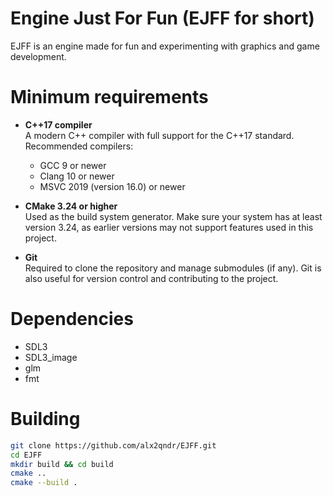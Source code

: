 # Engine Just For Fun (EJFF for short)
EJFF is an engine made for fun and experimenting with graphics and game development.

# Minimum requirements
- **C++17 compiler**  
  A modern C++ compiler with full support for the C++17 standard.  
  Recommended compilers:
  - GCC 9 or newer
  - Clang 10 or newer
  - MSVC 2019 (version 16.0) or newer
  
- **CMake 3.24 or higher**  
  Used as the build system generator. Make sure your system has at least version 3.24, as earlier versions may not support features used in this project.

- **Git**  
  Required to clone the repository and manage submodules (if any). Git is also useful for version control and contributing to the project.

# Dependencies
- SDL3
- SDL3_image
- glm
- fmt

# Building
```bash
git clone https://github.com/alx2qndr/EJFF.git
cd EJFF
mkdir build && cd build
cmake ..
cmake --build .
```
